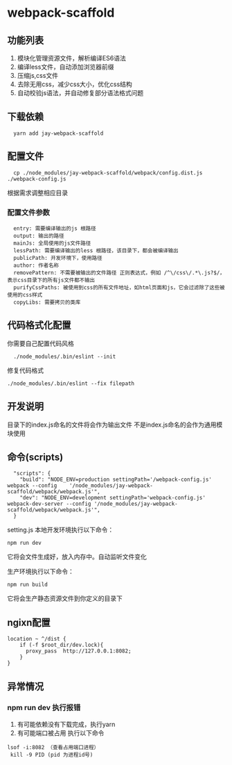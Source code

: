 # webpack-scaffold

## 功能列表
1. 模块化管理资源文件，解析编译ES6语法
2. 编译less文件，自动添加浏览器前缀
3. 压缩js,css文件
4. 去除无用css，减少css大小，优化css结构
5. 自动校验js语法，并自动修复部分语法格式问题

## 下载依赖
```
  yarn add jay-webpack-scaffold
```

## 配置文件
```
  cp ./node_modules/jay-webpack-scaffold/webpack/config.dist.js ./webpack-config.js
```
根据需求调整相应目录

### 配置文件参数
```
  entry: 需要编译输出的js 根路径
  output: 输出的路径
  mainJs: 全局使用的js文件路径
  lessPath: 需要编译输出的less 根路径，该目录下，都会被编译输出
  publicPath: 开发环境下，使用路径
  author: 作者名称
  removePattern: 不需要被输出的文件路径 正则表达式，例如 /^\/css\/.*\.js?$/，表示css目录下的所有js文件都不输出
  purifyCssPaths: 被使用到css的所有文件地址，如html页面和js，它会过滤除了这些被使用的css样式
  copyLibs: 需要拷贝的类库
```

## 代码格式化配置

 你需要自己配置代码风格
```
  ./node_modules/.bin/eslint --init
```

修复代码格式
```
./node_modules/.bin/eslint --fix filepath
```

## 开发说明
目录下的index.js命名的文件将会作为输出文件
不是index.js命名的会作为通用模块使用

## 命令(scripts)
```
  "scripts": {
    "build": "NODE_ENV=production settingPath='/webpack-config.js' webpack --config    '/node_modules/jay-webpack-scaffold/webpack/webpack.js'",
    "dev": "NODE_ENV=development settingPath='webpack-config.js' webpack-dev-server --config '/node_modules/jay-webpack-scaffold/webpack/webpack.js'",
  }
```
setting.js
本地开发环境执行以下命令：
```
npm run dev
```
它将会文件生成好，放入内存中。自动监听文件变化
<br/>

生产环境执行以下命令：
```
npm run build
```
它将会生产静态资源文件到你定义的目录下

## ngixn配置
```
location ~ ^/dist {
	if (-f $root_dir/dev.lock){
      proxy_pass  http://127.0.0.1:8082;
	}
}
```

## 异常情况

### npm run dev 执行报错
1. 有可能依赖没有下载完成，执行yarn
2. 有可能端口被占用 执行以下命令
```
lsof -i:8082 （查看占用端口进程）
 kill -9 PID (pid 为进程id号)
```
